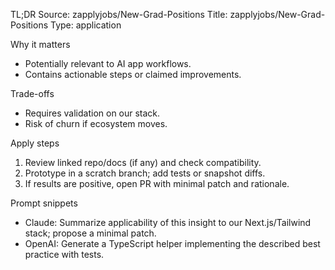 TL;DR
Source: zapplyjobs/New-Grad-Positions
Title: zapplyjobs/New-Grad-Positions
Type: application

Why it matters
- Potentially relevant to AI app workflows.
- Contains actionable steps or claimed improvements.

Trade-offs
- Requires validation on our stack.
- Risk of churn if ecosystem moves.

Apply steps
1) Review linked repo/docs (if any) and check compatibility.
2) Prototype in a scratch branch; add tests or snapshot diffs.
3) If results are positive, open PR with minimal patch and rationale.

Prompt snippets
- Claude: Summarize applicability of this insight to our Next.js/Tailwind stack; propose a minimal patch.
- OpenAI: Generate a TypeScript helper implementing the described best practice with tests.
